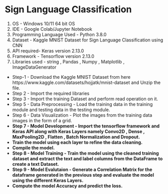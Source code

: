 # Sign Language Classification
<ol>
<li> OS - Windows 10/11 64 bit OS </li>
<li> IDE - Google Colab/Jupyter Notebook </li>
<li> Programming Language Used - Python 3.8.0 </li>
<li> Dataset - Kaggle MNIST Dataset for Sign Language Classification using CNN </li>
<li> API required- Keras version 2.13.0 </li>
<li> Framework - Tensorflow version 2.13.0 </li>
<li> Libraries used - string , Pandas , Numpy , Matplotlib , ImageDataGenerator </li>
</ol>

<ul>
<li> Step-1 - Download the Kaggle MNIST Dataset from here https://www.kaggle.com/datasets/hojjatk/mnist-dataset and Unzip the file.</li> 
<li> Step 2 - Import the required libraries </li>
<li> Step 3 - Import the training Dataset and perform read operation on it. </li>
<li> Step 5 - Data Preprocessing - Load the training data in the training module and testing data in the testing module. </li>
<li> Step 6 - Data Visualization - Plot the images from the training data images in the form of a grid.<b> </li>
<li> Step 7 - Model Development - Import the tensorflow framework and Keras API along with Keras Layers namely Convo2D , Dense , MaxPooling2D , Flatten , Batch Normalization and Dropout. </li> <li>Train the model using each layer to refine the data cleaning.</li>
<li> Compile the model.</li>
<li> Step 8 - Model Training - Train the model using the cleaned training dataset and extract the text and label columns from the DataFrame to create a text Dataset.</li>
<li> Step 9 - Model Evalutaion - Generate a Correlation Matrix for the dataframe generated in the previous step and evaluate the model using the different Keras Layers.</li>
<li> Compute the model Accuracy and predict the loss.</li>
</ul>
                 


